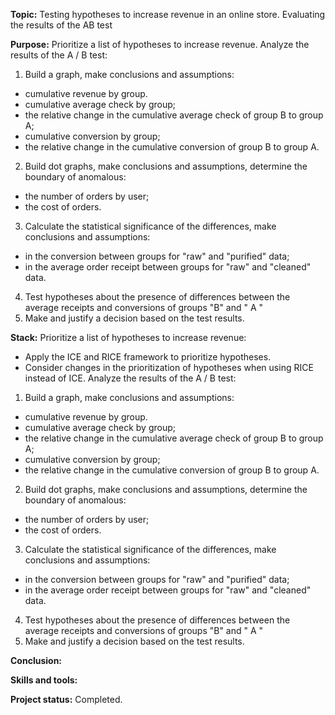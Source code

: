 __Topic:__ Testing hypotheses to increase revenue in an online store. Evaluating the results of the AB test

__Purpose:__ 
Prioritize a list of hypotheses to increase revenue.
Analyze the results of the A / B test:
1. Build a graph, make conclusions and assumptions:
- cumulative revenue by group.
- cumulative average check by group;
- the relative change in the cumulative average check of group B to group A;
- cumulative conversion by group;
- the relative change in the cumulative conversion of group B to group A.
2. Build dot graphs, make conclusions and assumptions, determine the boundary of anomalous:
- the number of orders by user;
- the cost of orders.
3. Calculate the statistical significance of the differences, make conclusions and assumptions:
- in the conversion between groups for "raw" and "purified" data;
- in the average order receipt between groups for "raw" and "cleaned" data. 
4. Test hypotheses about the presence of differences between the average receipts and conversions of groups "B" and " A "
5. Make and justify a decision based on the test results.

__Stack:__
Prioritize a list of hypotheses to increase revenue:
- Apply the ICE and RICE framework to prioritize hypotheses.
- Consider changes in the prioritization of hypotheses when using RICE instead of ICE.
Analyze the results of the A / B test:
1. Build a graph, make conclusions and assumptions:
- cumulative revenue by group.
- cumulative average check by group;
- the relative change in the cumulative average check of group B to group A;
- cumulative conversion by group;
- the relative change in the cumulative conversion of group B to group A.
2. Build dot graphs, make conclusions and assumptions, determine the boundary of anomalous:
- the number of orders by user;
- the cost of orders.
3. Calculate the statistical significance of the differences, make conclusions and assumptions:
- in the conversion between groups for "raw" and "purified" data;
- in the average order receipt between groups for "raw" and "cleaned" data. 
4. Test hypotheses about the presence of differences between the average receipts and conversions of groups "B" and " A "
5. Make and justify a decision based on the test results.

__Conclusion:__ 

__Skills and tools:__ 

__Project status:__ Completed.


